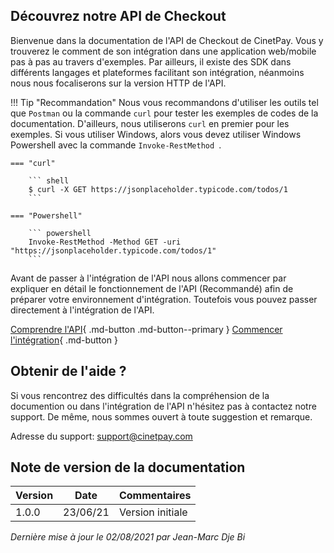 ## Découvrez notre API de Checkout

Bienvenue dans la documentation de l'API de Checkout de CinetPay. Vous y trouverez le comment de son intégration
dans une application web/mobile pas à pas au travers d'exemples. Par ailleurs, il existe des SDK dans différents langages et plateformes facilitant son intégration, néanmoins nous nous focaliserons sur la version HTTP de l'API.

!!! Tip "Recommandation"
    Nous vous recommandons d'utiliser les outils tel que `Postman` ou la commande `curl` pour tester les exemples de codes de la documentation. D'ailleurs, nous utiliserons `curl` en premier pour les exemples. Si vous utiliser Windows, alors vous devez utiliser Windows Powershell avec la commande `Invoke-RestMethod `.

    === "curl"

        ``` shell
        $ curl -X GET https://jsonplaceholder.typicode.com/todos/1
        ```

    === "Powershell"

        ``` powershell
        Invoke-RestMethod -Method GET -uri "https://jsonplaceholder.typicode.com/todos/1"
        ```

Avant de passer à l'intégration de l'API nous allons commencer par expliquer en détail le fonctionnement de l'API (Recommandé) afin de préparer votre environnement d'intégration. Toutefois vous pouvez passer directement à l'intégration de l'API.

[Comprendre l'API](/l'api-de-checkout){ .md-button .md-button--primary } [Commencer l'intégration](/integration){ .md-button }

## Obtenir de l'aide ?

Si vous rencontrez des difficultés dans la compréhension de la documention ou dans l'intégration de l'API n'hésitez pas à contactez notre support. De même, nous sommes ouvert à toute suggestion et remarque.

Adresse du support: [support@cinetpay.com](mailto:support@cinetpay.com)

## Note de version de la documentation

| Version | Date     | Commentaires     |
|---------|----------|------------------|
| 1.0.0   | 23/06/21 | Version initiale |

*Dernière mise à jour le 02/08/2021 par Jean-Marc Dje Bi*